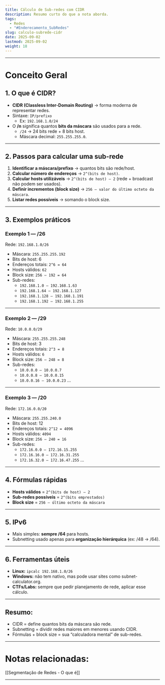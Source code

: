 ```yaml
---
title: Cálculo de Sub-redes com CIDR
description: Resumo curto do que a nota aborda.
tags:
  - Redes
  - "#Enderecamento_SubRedes"
slug: calculo-subrede-cidr
date: 2025-09-02
lastmod: 2025-09-02
weight: 18
---
```

---
# Conceito Geral

## 1. O que é CIDR?

- **CIDR (Classless Inter-Domain Routing)** → forma moderna de representar redes.
- Sintaxe: `IP/prefixo`
    - Ex: `192.168.1.0/24`
- O **/n** significa quantos **bits da máscara** são usados para a rede.
    - `/24` → 24 bits rede + 8 bits host.
    - Máscara decimal: `255.255.255.0`.

---
## 2. Passos para calcular uma sub-rede

1. **Identificar a máscara/prefixo** → quantos bits são rede/host.
2. **Calcular número de endereços** → `2^(bits de host)`.
3. **Calcular hosts utilizáveis** → `2^(bits de host) – 2` (rede + broadcast não podem ser usados).
4. **Definir incrementos (block size)** → `256 – valor do último octeto da máscara`.
5. **Listar redes possíveis** → somando o block size.

---
## 3. Exemplos práticos

### Exemplo 1 — /26

Rede: `192.168.1.0/26`
- Máscara: `255.255.255.192`
- Bits de host: 6
- Endereços totais: `2^6 = 64`
- Hosts válidos: `62`
- Block size: `256 – 192 = 64`
- Sub-redes:
    - `192.168.1.0 – 192.168.1.63`
    - `192.168.1.64 – 192.168.1.127`
    - `192.168.1.128 – 192.168.1.191`
    - `192.168.1.192 – 192.168.1.255`

---
### Exemplo 2 — /29

Rede: `10.0.0.0/29`
- Máscara: `255.255.255.248`
- Bits de host: 3
- Endereços totais: `2^3 = 8`
- Hosts válidos: `6`
- Block size: `256 – 248 = 8`
- Sub-redes:
    - `10.0.0.0 – 10.0.0.7`
    - `10.0.0.8 – 10.0.0.15`
    - `10.0.0.16 – 10.0.0.23` …

---
### Exemplo 3 — /20

Rede: `172.16.0.0/20`
- Máscara: `255.255.240.0`
- Bits de host: 12
- Endereços totais: `2^12 = 4096`
- Hosts válidos: `4094`
- Block size: `256 – 240 = 16`
- Sub-redes:
    - `172.16.0.0 – 172.16.15.255`
    - `172.16.16.0 – 172.16.31.255`
    - `172.16.32.0 – 172.16.47.255` …

---
## 4. Fórmulas rápidas

- **Hosts válidos** = `2^(bits de host) – 2`
- **Sub-redes possíveis** = `2^(bits emprestados)`
- **Block size** = `256 – último octeto da máscara`

---
## 5. IPv6

- Mais simples: **sempre /64** para hosts.
- Subnetting usado apenas para **organização hierárquica** (ex: /48 → /64).

---
## 6. Ferramentas úteis

- **Linux:**
    `ipcalc 192.168.1.0/26`
- **Windows:** não tem nativo, mas pode usar sites como subnet-calculator.org.
- **CTFs/Labs:** sempre que pedir planejamento de rede, aplicar esse cálculo.

---
## Resumo:

- CIDR = define quantos bits da máscara são rede.
- Subnetting = dividir redes maiores em menores usando CIDR.
- Fórmulas + block size = sua “calculadora mental” de sub-redes.

---
# Notas relacionadas:

[[Segmentação de Redes - O que é]]

---